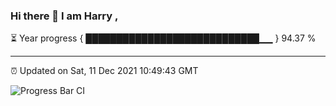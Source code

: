 ### Hi there 👋 I am Harry , 

⏳ Year progress { ████████████████████████████▁▁ } 94.37 %

---

⏰ Updated on Sat, 11 Dec 2021 10:49:43 GMT

![Progress Bar CI](https://github.com/duykhang68/duykhang68/workflows/Progress%20Bar%20CI/badge.svg)
